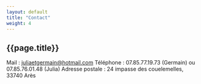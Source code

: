 ```yaml
---
layout: default
title: "Contact"
weight: 4
---
```


## {{page.title}}


Mail : juliaetgermain@hotmail.com
Téléphone : 07.85.77.19.73 (Germain) ou 07.85.76.01.48 (Julia)
Adresse postale : 24 impasse des couelemelles, 33740 Arès
